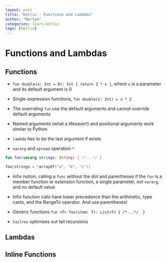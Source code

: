 ```yaml
---
layout: post
title: "Kotlin - Functions and Lambdas"
author: "Martym"
categories: learn-kotlin
tags: [kotlin]
---
```


# Functions and Lambdas

## Functions

- `fun double(x: Int = 0): Int { return 2 * x }`, where `x` is a
  parameter and its default argument is 0

- Single-expression functions, `fun double(x: Int) = x * 2`

- The overriding `fun` use the default arguments and cannot override
  default arguments

- Named arguments (what a lifesaver!) and positional arguments work
  similar to Python

- `lambda` has to be the last argument if exists

- `vararg` and `spread` operation `*`

``` kotlin
fun foo(vararg strings: String) { /*...*/ }

foo(strings = *arrayOf("a", "b", "c"))
```

- Infix notion, calling a `func` without the dot and parentheses if
  the `fun` is a member function or extension function, a single
  parameter, not `vararg`, and no default value

- Infix function calls have lower precedence than the arithmetic, type
  casts, and the RangeTo operator. And use parentheses!

- Generic functions `fun <T> foo(item: T): List<T> { /*...*/  }`

- `tailrec` optimises out tail recursions

## Lambdas

## Inline Functions
